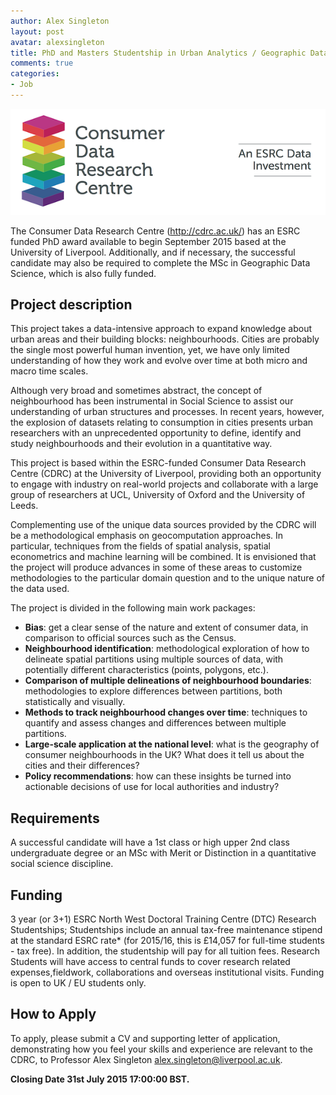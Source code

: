```yaml
---
author: Alex Singleton
layout: post
avatar: alexsingleton
title: PhD and Masters Studentship in Urban Analytics / Geographic Data Science
comments: true
categories:
- Job
---
```


<img src="/public/images/cdrc.png"></img>

The Consumer Data Research Centre (http://cdrc.ac.uk/) has an ESRC funded PhD award available to begin September 2015 based at the University of Liverpool. Additionally, and if necessary, the successful candidate may also be required to complete the MSc in Geographic Data Science, which is also fully funded.

## Project description
This project takes a data-intensive approach to expand knowledge about urban areas and their building blocks: neighbourhoods. Cities are probably the single most powerful human invention, yet, we have only limited understanding of how they work and evolve over time at both micro and macro time scales. 


Although very broad and sometimes abstract, the concept of neighbourhood has been instrumental in Social Science to assist our understanding of urban structures and processes. In recent years, however, the explosion of datasets relating to consumption in cities presents urban researchers with an unprecedented opportunity to define, identify and study neighbourhoods and their evolution in a quantitative way.

This project is based within the ESRC-funded Consumer Data Research Centre (CDRC) at the University of Liverpool, providing both an opportunity to engage with industry on real-world projects and collaborate with a large group of researchers at UCL, University of Oxford and the University of Leeds.

Complementing use of the unique data sources provided by the CDRC will be a methodological emphasis on geocomputation approaches. In particular, techniques from the fields of spatial analysis, spatial econometrics and machine learning will be combined. It is envisioned that the project will produce advances in some of these areas to customize methodologies to the particular domain question and to the unique nature of the data used.

The project is divided in the following main work packages:

* **Bias**: get a clear sense of the nature and extent of consumer data, in comparison to official sources such as the Census.
* **Neighbourhood identification**: methodological exploration of how to delineate spatial partitions using multiple sources of data, with potentially different characteristics (points, polygons, etc.).
* **Comparison of multiple delineations of neighbourhood boundaries**: methodologies to explore differences between partitions, both statistically and visually.
* **Methods to track neighbourhood changes over time**: techniques to quantify and assess changes and differences between multiple partitions.
* **Large-scale application at the national level**: what is the geography of consumer neighbourhoods in the UK? What does it tell us about the cities and their differences? 
* **Policy recommendations**: how can these insights be turned into actionable decisions of use for local authorities and industry?

## Requirements
A successful candidate will have a 1st class or high upper 2nd class undergraduate degree or an MSc
with Merit or Distinction in a quantitative social science discipline.

## Funding

3 year (or 3+1) ESRC North West Doctoral Training Centre (DTC) Research Studentships;
Studentships include an annual tax-free maintenance stipend at the standard ESRC rate*
(for 2015/16, this is £14,057 for full-time students - tax free). In addition, the studentship will pay for all tuition fees. Research Students will have access to central funds to cover research related expenses,fieldwork, collaborations and overseas institutional visits. Funding is open to UK / EU students only.

## How to Apply
To apply, please submit a CV and supporting letter of application, demonstrating how you feel your skills and experience are relevant to the CDRC, to Professor Alex Singleton alex.singleton@liverpool.ac.uk. 

**Closing Date 31st July 2015 17:00:00 BST.**



